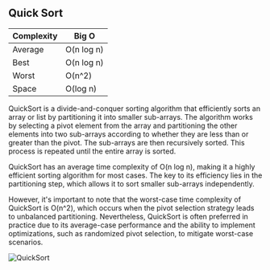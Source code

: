 ## Quick Sort

| Complexity | Big O        |
| ---------- | ------------ |
| Average    | O(n log n)   |
| Best       | O(n log n)   |
| Worst      | O(n^2)       |
| Space      | O(log n)     |


QuickSort is a divide-and-conquer sorting algorithm that efficiently sorts an array or list by partitioning it into smaller sub-arrays. 
The algorithm works by selecting a pivot element from the array and partitioning the other elements into two sub-arrays according to whether they are less than or greater than the pivot. 
The sub-arrays are then recursively sorted. This process is repeated until the entire array is sorted.

QuickSort has an average time complexity of O(n log n), making it a highly efficient sorting algorithm for most cases. 
The key to its efficiency lies in the partitioning step, which allows it to sort smaller sub-arrays independently.

However, it's important to note that the worst-case time complexity of QuickSort is O(n^2), 
which occurs when the pivot selection strategy leads to unbalanced partitioning. 
Nevertheless, QuickSort is often preferred in practice due to its average-case performance and the ability to implement optimizations, such as randomized pivot selection, to mitigate worst-case scenarios.


![QuickSort](https://github.com/neskor-b/Algoritms-and-data-structure/assets/89013557/c0373b8d-a247-47a7-88f8-621993a24c29)
